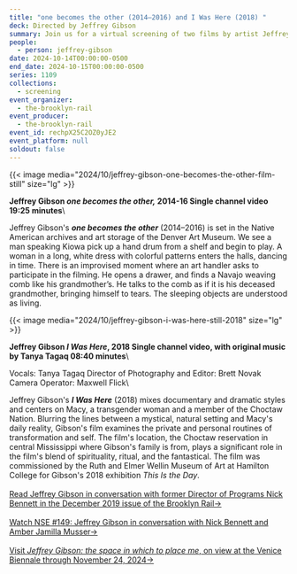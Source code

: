 ```yaml
---
title: "one becomes the other (2014–2016) and I Was Here (2018) "
deck: Directed by Jeffrey Gibson
summary: Join us for a virtual screening of two films by artist Jeffrey Gibson
people:
  - person: jeffrey-gibson
date: 2024-10-14T00:00:00-0500
end_date: 2024-10-15T00:00:00-0500
series: 1109
collections:
  - screening
event_organizer:
  - the-brooklyn-rail
event_producer:
  - the-brooklyn-rail
event_id: rechpX25C2OZ0yJE2
event_platform: null
soldout: false
---
```



{{< image media="2024/10/jeffrey-gibson-one-becomes-the-other-film-still" size="lg" >}}

**Jeffrey Gibson
*one becomes the other,* 2014-16
Single channel video
19:25 minutes**\

Jeffrey Gibson's ***one becomes the other*** (2014–2016) is set in the Native American archives and art storage of the Denver Art Museum. We see a man speaking Kiowa pick up a hand drum from a shelf and begin to play. A woman in a long, white dress with colorful patterns enters the halls, dancing in time. There is an improvised moment where an art handler asks to participate in the filming. He opens a drawer, and finds a Navajo weaving comb like his grandmother’s. He talks to the comb as if it is his deceased grandmother, bringing himself to tears. The sleeping objects are understood as living. 

{{< image media="2024/10/jeffrey-gibson-i-was-here-still-2018" size="lg" >}}

**Jeffrey Gibson
*I Was Here*, 2018
Single channel video, with original music by Tanya Tagaq
08:40 minutes**\

Vocals: Tanya Tagaq
Director of Photography and Editor: Brett Novak
Camera Operator: Maxwell Flick\

Jeffrey Gibson's ***I Was Here*** (2018) mixes documentary and dramatic styles and centers on Macy, a transgender woman and a member of the Choctaw Nation. Blurring the lines between a mystical, natural setting and Macy's daily reality, Gibson's film examines the private and personal routines of transformation and self. The film's location, the Choctaw reservation in central Mississippi where Gibson's family is from, plays a significant role in the film's blend of spirituality, ritual, and the fantastical. The film was commissioned by the Ruth and Elmer Wellin Museum of Art at Hamilton College for Gibson's 2018 exhibition *This Is the Day*.\
\
[R﻿ead Jeffrey Gibson in conversation with former Director of Programs Nick Bennett in the December 2019 issue of the Brooklyn Rail→](https://brooklynrail.org/2018/12/art/JEFFREY-GIBSON-with-Nick-Bennett/)\
\
[Watch NSE #149: Jeffrey Gibson in conversation with Nick Bennett and Amber Jamilla Musser→](https://www.youtube.com/watch?v=2xjXxhiBtak)\
\
[V﻿isit *Jeffrey Gibson: the space in which to place me*, on view at the Venice Biennale through November 24, 2024→](https://www.jeffreygibsonvenice2024.org/)